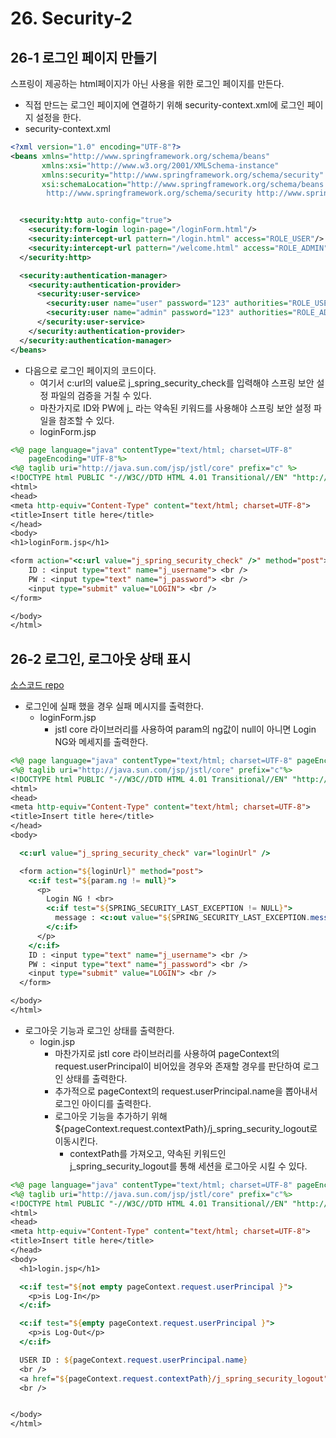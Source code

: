 # 26. Security-2

## 26-1 로그인 페이지 만들기

스프링이 제공하는 html페이지가 아닌 사용을 위한 로그인 페이지를 만든다.

* 직접 만드는 로그인 페이지에 연결하기 위해 security-context.xml에 로그인 페이지 설정을 한다.
* security-context.xml

```xml
<?xml version="1.0" encoding="UTF-8"?>
<beans xmlns="http://www.springframework.org/schema/beans"
       xmlns:xsi="http://www.w3.org/2001/XMLSchema-instance"
       xmlns:security="http://www.springframework.org/schema/security"
       xsi:schemaLocation="http://www.springframework.org/schema/beans http://www.springframework.org/schema/beans/spring-beans.xsd
		http://www.springframework.org/schema/security http://www.springframework.org/schema/security/spring-security-4.2.xsd">


  <security:http auto-config="true">
    <security:form-login login-page="/loginForm.html"/>
    <security:intercept-url pattern="/login.html" access="ROLE_USER"/>
    <security:intercept-url pattern="/welcome.html" access="ROLE_ADMIN"/>
  </security:http>

  <security:authentication-manager>
    <security:authentication-provider>
      <security:user-service>
        <security:user name="user" password="123" authorities="ROLE_USER"/>
        <security:user name="admin" password="123" authorities="ROLE_ADMIN, ROLE_USER"/>
      </security:user-service>
    </security:authentication-provider>
  </security:authentication-manager>
</beans>

```

* 다음으로 로그인 페이지의 코드이다.
  * 여기서 c:url의 value로 j_spring_security_check를 입력해야 스프링 보안 설정 파일의 검증을 거칠 수 있다.
  * 마찬가지로 ID와 PW에 j_ 라는 약속된 키워드를 사용해야 스프링 보안 설정 파일을 참조할 수 있다.
  * loginForm.jsp

```jsp
<%@ page language="java" contentType="text/html; charset=UTF-8"
    pageEncoding="UTF-8"%>
<%@ taglib uri="http://java.sun.com/jsp/jstl/core" prefix="c" %>
<!DOCTYPE html PUBLIC "-//W3C//DTD HTML 4.01 Transitional//EN" "http://www.w3.org/TR/html4/loose.dtd">
<html>
<head>
<meta http-equiv="Content-Type" content="text/html; charset=UTF-8">
<title>Insert title here</title>
</head>
<body>
<h1>loginForm.jsp</h1>

<form action="<c:url value="j_spring_security_check" />" method="post">
	ID : <input type="text" name="j_username"> <br />
	PW : <input type="text" name="j_password"> <br />
	<input type="submit" value="LOGIN"> <br />
</form>

</body>
</html>
```



## 26-2 로그인, 로그아웃 상태 표시

[소스코드 repo](https://github.com/namjunemy/spring_for_junior_developer/tree/master/spring_26_1_ex1_springex)

* 로그인에 실패 했을 경우 실패 메시지를 출력한다.
  * loginForm.jsp
    * jstl core 라이브러리를 사용하여 param의 ng값이 null이 아니면 Login NG와 메세지를 출력한다.

```jsp
<%@ page language="java" contentType="text/html; charset=UTF-8" pageEncoding="UTF-8"%>
<%@ taglib uri="http://java.sun.com/jsp/jstl/core" prefix="c"%>
<!DOCTYPE html PUBLIC "-//W3C//DTD HTML 4.01 Transitional//EN" "http://www.w3.org/TR/html4/loose.dtd">
<html>
<head>
<meta http-equiv="Content-Type" content="text/html; charset=UTF-8">
<title>Insert title here</title>
</head>
<body>

  <c:url value="j_spring_security_check" var="loginUrl" />

  <form action="${loginUrl}" method="post">
    <c:if test="${param.ng != null}">
      <p>
        Login NG ! <br>
        <c:if test="${SPRING_SECURITY_LAST_EXCEPTION != NULL}">
          message : <c:out value="${SPRING_SECURITY_LAST_EXCEPTION.message }" />
        </c:if>
      </p>
    </c:if>
    ID : <input type="text" name="j_username"> <br />
    PW : <input type="text" name="j_password"> <br />
    <input type="submit" value="LOGIN"> <br />
  </form>

</body>
</html>
```

* 로그아웃 기능과 로그인 상태를 출력한다.
  * login.jsp
    * 마찬가지로 jstl core 라이브러리를 사용하여 pageContext의 request.userPrincipal이 비어있을 경우와 존재할 경우를 판단하여 로그인 상태를 출력한다.
    * 추가적으로 pageContext의 request.userPrincipal.name을 뽑아내서 로그인 아이디를 출력한다.
    * 로그아웃 기능을 추가하기 위해 ${pageContext.request.contextPath}/j_spring_security_logout로 이동시킨다.
      * contextPath를 가져오고, 약속된 키워드인 j_spring_security_logout를 통해 세션을 로그아웃 시킬 수 있다.

```jsp
<%@ page language="java" contentType="text/html; charset=UTF-8" pageEncoding="UTF-8"%>
<%@ taglib uri="http://java.sun.com/jsp/jstl/core" prefix="c"%>
<!DOCTYPE html PUBLIC "-//W3C//DTD HTML 4.01 Transitional//EN" "http://www.w3.org/TR/html4/loose.dtd">
<html>
<head>
<meta http-equiv="Content-Type" content="text/html; charset=UTF-8">
<title>Insert title here</title>
</head>
<body>
  <h1>login.jsp</h1>

  <c:if test="${not empty pageContext.request.userPrincipal }">
    <p>is Log-In</p>
  </c:if>

  <c:if test="${empty pageContext.request.userPrincipal }">
    <p>is Log-Out</p>
  </c:if>

  USER ID : ${pageContext.request.userPrincipal.name}
  <br />
  <a href="${pageContext.request.contextPath}/j_spring_security_logout">Log Out</a>
  <br />


</body>
</html>
```

